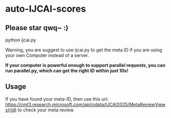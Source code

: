 
# auto-IJCAI-scores
## Please star qwq~ :)
python ijcai.py

Warning, you are suggest to use ijcai.py to get the meta ID if you are using your own Computer instead of a server.

**If your computer is powerful enough to support parallel requests, you can run parallel.py, which can get the right ID within just 10s!**

## Usage
If you have found your meta-ID, then use this url: https://cmt3.research.microsoft.com/api/odata/IJCAI2025/MetaReviewViews(rid) to check your meta review.
